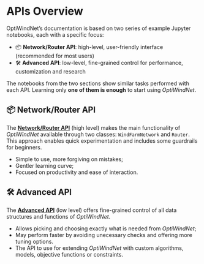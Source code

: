 # APIs Overview

OptiWindNet’s documentation is based on two series of example Jupyter notebooks, each with a specific focus:

* 📦 **Network/Router API**: high-level, user-friendly interface (recommended for most users)
* 🛠️ **Advanced API**: low-level, fine-grained control for performance, customization and research

The notebooks from the two sections show similar tasks performed with each API. Learning only **one of them is enough** to start using *OptiWindNet*.

## 📦 Network/Router API

The [**Network/Router API**](high_level_api) (high level) makes the main functionality of *OptiWindNet* available through two classes: `WindFarmNetwork` and `Router`. This approach enables quick experimentation and includes some guardrails for beginners.

* Simple to use, more forgiving on mistakes;
* Gentler learning curve;
* Focused on productivity and ease of interaction.

## 🛠️ Advanced API

The [**Advanced API**](low_level_api) (low level) offers fine-grained control of all data structures and functions of *OptiWindNet*. 

* Allows picking and choosing exactly what is needed from *OptiWindNet*;
* May perform faster by avoiding unecessary checks and offering more tuning options.
* The API to use for extending *OptiWindNet* with custom algorithms, models, objective functions or constraints.
